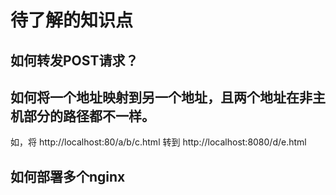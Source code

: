 # 待了解的知识点
## 如何转发POST请求？

## 如何将一个地址映射到另一个地址，且两个地址在非主机部分的路径都不一样。
如，将 http://localhost:80/a/b/c.html 转到 http://localhost:8080/d/e.html

## 如何部署多个nginx